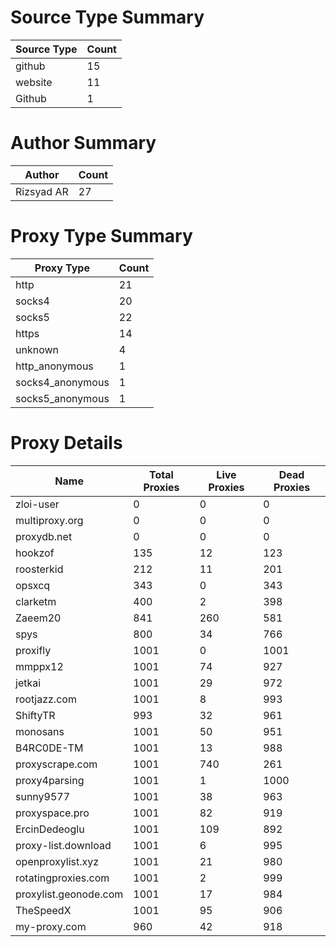 # Source Type Summary

| Source Type | Count |
|-------------|-------|
| github | 15 |
| website | 11 |
| Github | 1 |


# Author Summary

| Author | Count |
|--------|-------|
| Rizsyad AR | 27 |


# Proxy Type Summary

| Proxy Type | Count |
|------------|-------|
| http | 21 |
| socks4 | 20 |
| socks5 | 22 |
| https | 14 |
| unknown | 4 |
| http_anonymous | 1 |
| socks4_anonymous | 1 |
| socks5_anonymous | 1 |


# Proxy Details

| Name | Total Proxies | Live Proxies | Dead Proxies |
|------|---------------|--------------|---------------|
| zloi-user | 0 | 0 | 0 |
| multiproxy.org | 0 | 0 | 0 |
| proxydb.net | 0 | 0 | 0 |
| hookzof | 135 | 12 | 123 |
| roosterkid | 212 | 11 | 201 |
| opsxcq | 343 | 0 | 343 |
| clarketm | 400 | 2 | 398 |
| Zaeem20 | 841 | 260 | 581 |
| spys | 800 | 34 | 766 |
| proxifly | 1001 | 0 | 1001 |
| mmppx12 | 1001 | 74 | 927 |
| jetkai | 1001 | 29 | 972 |
| rootjazz.com | 1001 | 8 | 993 |
| ShiftyTR | 993 | 32 | 961 |
| monosans | 1001 | 50 | 951 |
| B4RC0DE-TM | 1001 | 13 | 988 |
| proxyscrape.com | 1001 | 740 | 261 |
| proxy4parsing | 1001 | 1 | 1000 |
| sunny9577 | 1001 | 38 | 963 |
| proxyspace.pro | 1001 | 82 | 919 |
| ErcinDedeoglu | 1001 | 109 | 892 |
| proxy-list.download | 1001 | 6 | 995 |
| openproxylist.xyz | 1001 | 21 | 980 |
| rotatingproxies.com | 1001 | 2 | 999 |
| proxylist.geonode.com | 1001 | 17 | 984 |
| TheSpeedX | 1001 | 95 | 906 |
| my-proxy.com | 960 | 42 | 918 |
